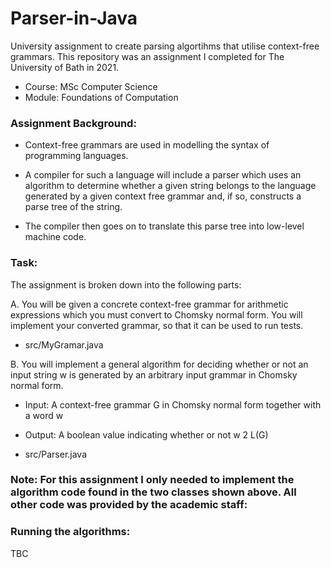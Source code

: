 # Parser-in-Java

University assignment to create parsing algortihms that utilise context-free grammars. This repository was an assignment I completed for The University of Bath in 2021.

- Course: MSc Computer Science
- Module: Foundations of Computation

### Assignment Background:

- Context-free grammars are used in modelling the syntax of programming languages.

- A compiler for such a language will include a parser which uses an algorithm to determine whether a given string belongs to the language generated by a given context free grammar and, if so, constructs a parse tree of the string.

- The compiler then goes on to translate this parse tree into low-level machine code.

### Task:

The assignment is broken down into the following parts:

A. You will be given a concrete context-free grammar for arithmetic expressions which you must convert to Chomsky normal form. You will implement your converted grammar, so that it can be used to run tests.

- src/MyGramar.java

B. You will implement a general algorithm for deciding whether or not an input string w is generated by an arbitrary input grammar in Chomsky normal form.

- Input: A context-free grammar G in Chomsky normal form together with a word w

- Output: A boolean value indicating whether or not w 2 L(G)

- src/Parser.java

### Note: For this assignment I only needed to implement the algorithm code found in the two classes shown above. All other code was provided by the academic staff:

### Running the algorithms:

TBC


